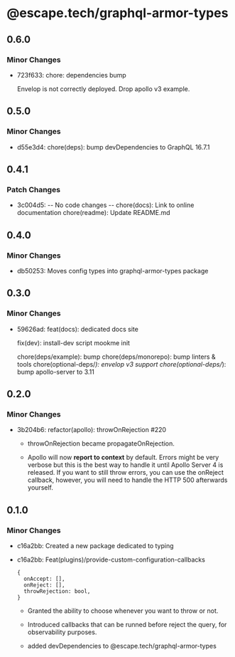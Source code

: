 # @escape.tech/graphql-armor-types

## 0.6.0

### Minor Changes

- 723f633: chore: dependencies bump

  Envelop is not correctly deployed.
  Drop apollo v3 example.

## 0.5.0

### Minor Changes

- d55e3d4: chore(deps): bump devDependencies to GraphQL 16.7.1

## 0.4.1

### Patch Changes

- 3c004d5: -- No code changes --
  chore(docs): Link to online documentation
  chore(readme): Update README.md

## 0.4.0

### Minor Changes

- db50253: Moves config types into graphql-armor-types package

## 0.3.0

### Minor Changes

- 59626ad: feat(docs): dedicated docs site

  fix(dev): install-dev script mookme init

  chore(deps/example): bump
  chore(deps/monorepo): bump linters & tools
  chore(optional-deps/_): envelop v3 support
  chore(optional-deps/_): bump apollo-server to 3.11

## 0.2.0

### Minor Changes

- 3b204b6: refactor(apollo): throwOnRejection #220

  - throwOnRejection became propagateOnRejection.

  - Apollo will now **report to context** by default.
    Errors might be very verbose but this is the best way to handle it until Apollo Server 4 is released.
    If you want to still throw errors, you can use the onReject callback, however, you will need to handle the HTTP 500 afterwards yourself.

## 0.1.0

### Minor Changes

- c16a2bb: Created a new package dedicated to typing
- c16a2bb: Feat(plugins)/provide-custom-configuration-callbacks

  ```
  {
    onAccept: [],
    onReject: [],
    throwRejection: bool,
  }
  ```

  - Granted the ability to choose whenever you want to throw or not.
  - Introduced callbacks that can be runned before reject the query, for observability purposes.

  - added devDependencies to @escape.tech/graphql-armor-types

